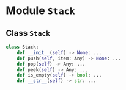
# Module `Stack`

## Class `Stack`

```python
class Stack:
    def __init__(self) -> None: ...
    def push(self, item: Any) -> None: ...
    def pop(self) -> Any: ...
    def peek(self) -> Any: ...
    def is_empty(self) -> bool: ...
    def __str__(self) -> str: ...
```